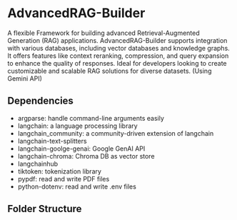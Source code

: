 # AdvancedRAG-Builder
A flexible Framework for building advanced Retrieval-Augmented Generation (RAG) applications. AdvancedRAG-Builder supports integration with various databases, including vector databases and knowledge graphs. It offers features like context reranking, compression, and query expansion to enhance the quality of responses. Ideal for developers looking to create customizable and scalable RAG solutions for diverse datasets. (Using Gemini API)

## Dependencies
- argparse: handle command-line arguments easily
- langchain: a language processing library
- langchain_community: a community-driven extension of langchain
- langchain-text-splitters
- langchain-goolge-genai: Google GenAI API
- langchain-chroma: Chroma DB as vector store
- langchainhub
- tiktoken: tokenization library
- pypdf: read and write PDF files
- python-dotenv: read and write .env files

## Folder Structure